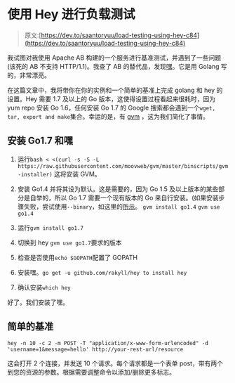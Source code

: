 # 使用 Hey 进行负载测试

> 原文:[https://dev.to/saantoryuu/load-testing-using-hey-c84](https://dev.to/saantoryuu/load-testing-using-hey-c84)

我试图对我使用 Apache AB 构建的一个服务进行基准测试，并遇到了一些问题(该死的 AB 不支持 HTTP/1.1)。我查了 AB 的替代品，发现[嘿](https://github.com/rakyll/hey)。它是用 Golang 写的，非常漂亮。

在这篇文章中，我将带你在你的实例和一个简单的基准上完成 golang 和 hey 的设置。Hey 需要 1.7 及以上的 Go 版本，这使得设置过程看起来很耗时，因为 yum repo 安装 Go 1.6，任何安装 Go 1.7 的 Google 搜索都会遇到一个`wget, tar, export and make`集合。幸运的是，有 [gvm](https://github.com/moovweb/gvm) ，这为我们简化了事情。

## [](#installing-go17-and-hey)安装 Go1.7 和嘿

1.  运行`bash < <(curl -s -S -L https://raw.githubusercontent.com/moovweb/gvm/master/binscripts/gvm-installer)`
    这将安装 GVM。

2.  安装 Go1.4 并将其设为默认。这是需要的，因为 Go 1.5 及以上版本的某些部分是自举的，所以 Go 1.7 需要一个现有版本的 Go 来自行安装。(如果安装步骤失败，尝试使用`--binary`，如这里的[所示](https://github.com/moovweb/gvm/issues/287)。
    `gvm install go1.4`
    `gvm use go1.4`

3.  运行`gvm install go1.7`

4.  切换到 hey `gvm use go1.7`要求的版本

5.  检查是否使用`echo $GOPATH`配置了 GOPATH

6.  安装嘿。`go get -u github.com/rakyll/hey to install hey`

7.  确认安装`which hey`

好了。我们安装了嘿。

## [](#a-simple-benchmark)简单的基准

`hey -n 10 -c 2 -m POST -T "application/x-www-form-urlencoded" -d 'username=1&message=hello' http://your-rest-url/resource`

这会打开 2 个连接，并发送 10 个请求。每个请求都是一个表单 post，带有两个到您的资源的参数。根据需要调整命令以添加/删除更多标志。